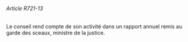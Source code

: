 ###### Article R721-13

Le conseil rend compte de son activité dans un rapport annuel remis au garde des sceaux, ministre de la justice.

